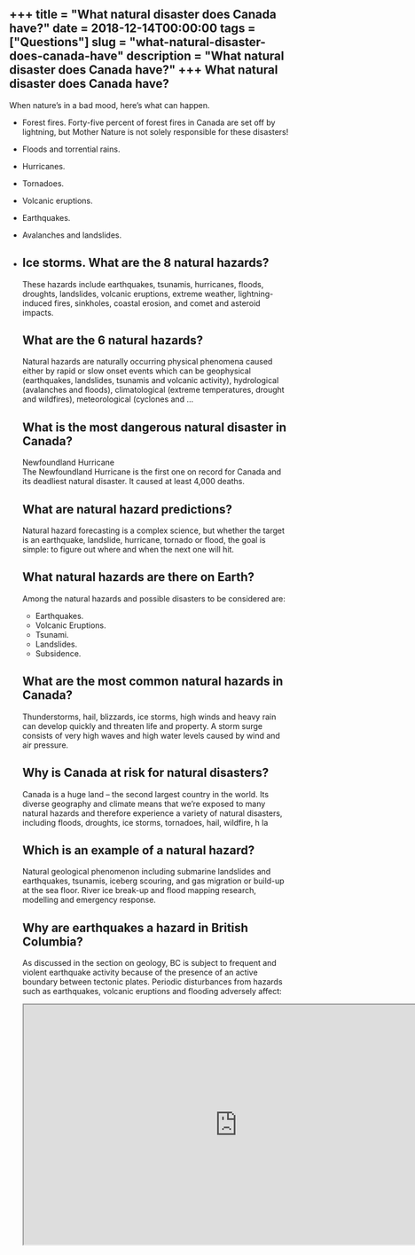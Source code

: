 +++
title = "What natural disaster does Canada have?"
date = 2018-12-14T00:00:00
tags = ["Questions"]
slug = "what-natural-disaster-does-canada-have"
description = "What natural disaster does Canada have?"
+++
What natural disaster does Canada have?
---------------------------------------

When nature’s in a bad mood, here’s what can happen.

- Forest fires. Forty-five percent of forest fires in Canada are set off by lightning, but Mother Nature is not solely responsible for these disasters!
- Floods and torrential rains.
- Hurricanes.
- Tornadoes.
- Volcanic eruptions.
- Earthquakes.
- Avalanches and landslides.
- Ice storms. What are the 8 natural hazards?
    -------------------------------
    
    These hazards include earthquakes, tsunamis, hurricanes, floods, droughts, landslides, volcanic eruptions, extreme weather, lightning-induced fires, sinkholes, coastal erosion, and comet and asteroid impacts.
    
    What are the 6 natural hazards?
    -------------------------------
    
    Natural hazards are naturally occurring physical phenomena caused either by rapid or slow onset events which can be geophysical (earthquakes, landslides, tsunamis and volcanic activity), hydrological (avalanches and floods), climatological (extreme temperatures, drought and wildfires), meteorological (cyclones and …
    
    What is the most dangerous natural disaster in Canada?
    ------------------------------------------------------
    
    Newfoundland Hurricane  
    The Newfoundland Hurricane is the first one on record for Canada and its deadliest natural disaster. It caused at least 4,000 deaths.
    
    What are natural hazard predictions?
    ------------------------------------
    
    Natural hazard forecasting is a complex science, but whether the target is an earthquake, landslide, hurricane, tornado or flood, the goal is simple: to figure out where and when the next one will hit.
    
    What natural hazards are there on Earth?
    ----------------------------------------
    
    Among the natural hazards and possible disasters to be considered are:
    
    
    - Earthquakes.
    - Volcanic Eruptions.
    - Tsunami.
    - Landslides.
    - Subsidence.
    
    What are the most common natural hazards in Canada?
    ---------------------------------------------------
    
    Thunderstorms, hail, blizzards, ice storms, high winds and heavy rain can develop quickly and threaten life and property. A storm surge consists of very high waves and high water levels caused by wind and air pressure.
    
    Why is Canada at risk for natural disasters?
    --------------------------------------------
    
    Canada is a huge land – the second largest country in the world. Its diverse geography and climate means that we’re exposed to many natural hazards and therefore experience a variety of natural disasters, including floods, droughts, ice storms, tornadoes, hail, wildfire, h la
    
    Which is an example of a natural hazard?
    ----------------------------------------
    
    Natural geological phenomenon including submarine landslides and earthquakes, tsunamis, iceberg scouring, and gas migration or build-up at the sea floor. River ice break-up and flood mapping research, modelling and emergency response.
    
    Why are earthquakes a hazard in British Columbia?
    -------------------------------------------------
    
    As discussed in the section on geology, BC is subject to frequent and violent earthquake activity because of the presence of an active boundary between tectonic plates. Periodic disturbances from hazards such as earthquakes, volcanic eruptions and flooding adversely affect:
    
    <iframe allow="accelerometer; autoplay; clipboard-write; encrypted-media; gyroscope; picture-in-picture" allowfullscreen="" class="__youtube_prefs__  epyt-is-override  no-lazyload" data-no-lazy="1" data-origheight="433" data-origwidth="770" data-skipgform_ajax_framebjll="" height="433" id="_ytid_81087" loading="lazy" src="https://www.youtube.com/embed/rZjSVSxPm0Q?enablejsapi=1&autoplay=0&cc_load_policy=0&cc_lang_pref=&iv_load_policy=1&loop=0&modestbranding=0&rel=1&fs=1&playsinline=0&autohide=2&theme=dark&color=red&controls=1&" title="YouTube player" width="770"></iframe>
